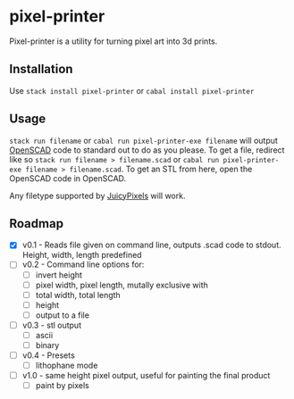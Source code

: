 # pixel-printer
Pixel-printer is a utility for turning pixel art into 3d prints.

## Installation
Use `stack install pixel-printer` or `cabal install pixel-printer`

## Usage
`stack run filename` or `cabal run pixel-printer-exe filename` will output
[OpenSCAD](https://www.openscad.org/index.html) code to standard out to do as
you please. To get a file, redirect like so `stack run filename > filename.scad`
or `cabal run pixel-printer-exe filename > filename.scad`. To get an STL from
here, open the OpenSCAD code in OpenSCAD.

Any filetype supported by
[JuicyPixels](https://hackage.haskell.org/package/JuicyPixels) will work.

## Roadmap
- [x] v0.1 - Reads file given on command line, outputs .scad code to stdout.
      Height, width, length predefined
- [ ] v0.2 - Command line options for:
    - [ ] invert height
    - [ ] pixel width, pixel length, mutally exclusive with
    - [ ] total width, total length
    - [ ] height
    - [ ] output to a file
- [ ] v0.3 - stl output
    - [ ] ascii
    - [ ] binary
- [ ] v0.4 - Presets
    - [ ] lithophane mode
- [ ] v1.0 - same height pixel output, useful for painting the final product
    - [ ] paint by pixels
